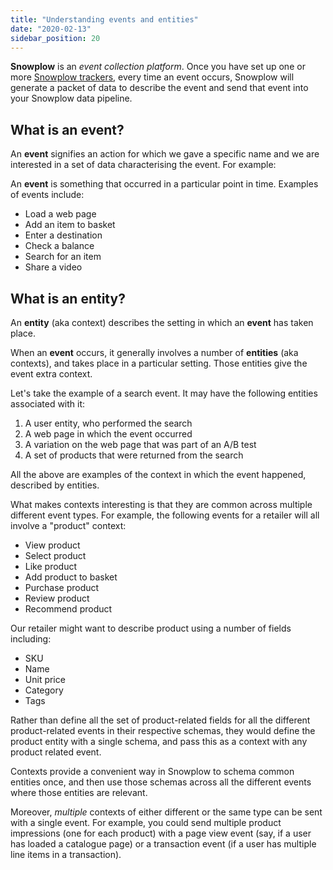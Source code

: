 ```yaml
---
title: "Understanding events and entities"
date: "2020-02-13"
sidebar_position: 20
---
```


**Snowplow** is an _event collection platform_. Once you have set up one or more [Snowplow trackers](/docs/collecting-data/), every time an event occurs, Snowplow will generate a packet of data to describe the event and send that event into your Snowplow data pipeline.

## What is an event?

An **event** signifies an action for which we gave a specific name and we are interested in a set of data characterising the event. For example:

An **event** is something that occurred in a particular point in time. Examples of events include:

- Load a web page
- Add an item to basket
- Enter a destination
- Check a balance
- Search for an item
- Share a video

## What is an entity?

An **entity** (aka context) describes the setting in which an **event** has taken place.

When an **event** occurs, it generally involves a number of **entities** (aka contexts), and takes place in a particular setting. Those entities give the event extra context.

Let's take the example of a search event. It may have the following entities associated with it:

1. A user entity, who performed the search
2. A web page in which the event occurred
3. A variation on the web page that was part of an A/B test
4. A set of products that were returned from the search

All the above are examples of the context in which the event happened, described by entities.

What makes contexts interesting is that they are common across multiple different event types. For example, the following events for a retailer will all involve a "product" context:

- View product
- Select product
- Like product
- Add product to basket
- Purchase product
- Review product
- Recommend product

Our retailer might want to describe product using a number of fields including:

- SKU
- Name
- Unit price
- Category
- Tags

Rather than define all the set of product-related fields for all the different product-related events in their respective schemas, they would define the product entity with a single schema, and pass this as a context with any product related event.

Contexts provide a convenient way in Snowplow to schema common entities once, and then use those schemas across all the different events where those entities are relevant.

Moreover, _multiple_ contexts of either different or the same type can be sent with a single event. For example, you could send multiple product impressions (one for each product) with a page view event (say, if a user has loaded a catalogue page) or a transaction event (if a user has multiple line items in a transaction).
